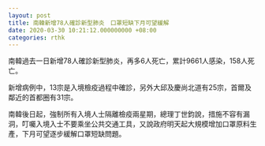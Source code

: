 ```yaml
---
layout: post
title: 南韓新增78人確診新型肺炎　口罩短缺下月可望緩解
date: 2020-03-30 10:21:12.000000000 +08:00
categories: rthk
---
```


南韓過去一日新增78人確診新型肺炎，再多6人死亡，累計9661人感染，158人死亡。

新增病例中，13宗是入境檢疫過程中確診，另外大邱及慶尚北道有25宗，首爾及鄰近的首都圈有31宗。

南韓後日起，強制所有入境人士隔離檢疫兩星期，總理丁世鈞說，措施不容有漏洞，叮囑入境入士不要乘坐公共交通工具，又說政府明天起大規模增加口罩原料生產，下月可望逐步緩解口罩短缺問題。
